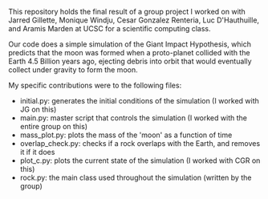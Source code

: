 This repository holds the final result of a group project I worked on with Jarred Gillette, Monique Windju, Cesar Gonzalez Renteria, Luc D'Hauthuille, and Aramis Marden at UCSC for a scientific computing class.

Our code does a simple simulation of the Giant Impact Hypothesis, which predicts that the moon was formed when a proto-planet collided with the Earth 4.5 Billion years ago, ejecting debris into orbit that would eventually collect under gravity to form the moon.

My specific contributions were to the following files:

- initial.py: generates the initial conditions of the simulation (I worked with JG on this)
- main.py: master script that controls the simulation (I worked with the entire group on this)
- mass_plot.py: plots the mass of the 'moon' as a function of time
- overlap_check.py: checks if a rock overlaps with the Earth, and removes it if it does
- plot_c.py: plots the current state of the simulation (I worked with CGR on this)
- rock.py: the main class used throughout the simulation (written by the group)
